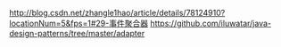 http://blog.csdn.net/zhangle1hao/article/details/78124910?locationNum=5&fps=1#29-事件聚合器
https://github.com/iluwatar/java-design-patterns/tree/master/adapter
